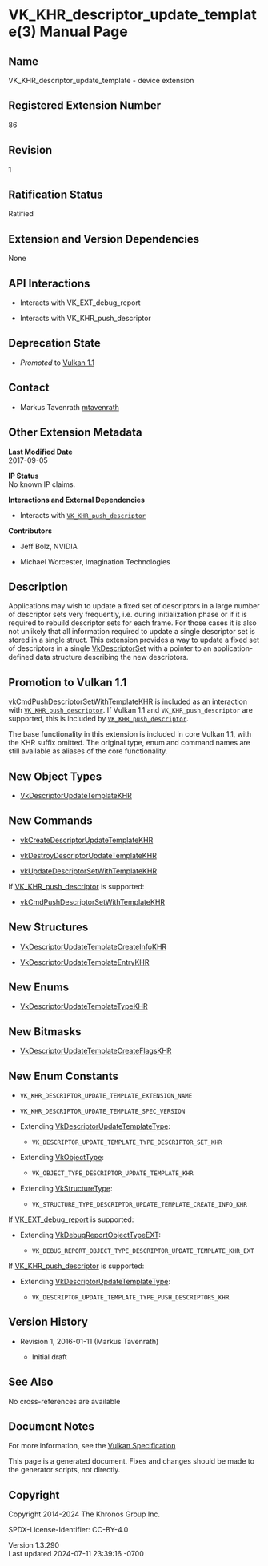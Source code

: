# VK_KHR_descriptor_update_template(3) Manual Page

## Name

VK_KHR_descriptor_update_template - device extension



## <a href="#_registered_extension_number" class="anchor"></a>Registered Extension Number

86

## <a href="#_revision" class="anchor"></a>Revision

1

## <a href="#_ratification_status" class="anchor"></a>Ratification Status

Ratified

## <a href="#_extension_and_version_dependencies" class="anchor"></a>Extension and Version Dependencies

None

## <a href="#_api_interactions" class="anchor"></a>API Interactions

- Interacts with VK_EXT_debug_report

- Interacts with VK_KHR_push_descriptor

## <a href="#_deprecation_state" class="anchor"></a>Deprecation State

- *Promoted* to <a
  href="https://registry.khronos.org/vulkan/specs/1.3-extensions/html/vkspec.html#versions-1.1-promotions"
  target="_blank" rel="noopener">Vulkan 1.1</a>

## <a href="#_contact" class="anchor"></a>Contact

- Markus Tavenrath <a
  href="https://github.com/KhronosGroup/Vulkan-Docs/issues/new?body=%5BVK_KHR_descriptor_update_template%5D%20@mtavenrath%0A*Here%20describe%20the%20issue%20or%20question%20you%20have%20about%20the%20VK_KHR_descriptor_update_template%20extension*"
  target="_blank" rel="nofollow noopener"><em></em>mtavenrath</a>

## <a href="#_other_extension_metadata" class="anchor"></a>Other Extension Metadata

**Last Modified Date**  
2017-09-05

**IP Status**  
No known IP claims.

**Interactions and External Dependencies**  
- Interacts with [`VK_KHR_push_descriptor`](https://registry.khronos.org/vulkan/specs/1.3-extensions/man/html/VK_KHR_push_descriptor.html)

**Contributors**  
- Jeff Bolz, NVIDIA

- Michael Worcester, Imagination Technologies

## <a href="#_description" class="anchor"></a>Description

Applications may wish to update a fixed set of descriptors in a large
number of descriptor sets very frequently, i.e. during initialization
phase or if it is required to rebuild descriptor sets for each frame.
For those cases it is also not unlikely that all information required to
update a single descriptor set is stored in a single struct. This
extension provides a way to update a fixed set of descriptors in a
single [VkDescriptorSet](https://registry.khronos.org/vulkan/specs/1.3-extensions/man/html/VkDescriptorSet.html) with a pointer to an
application-defined data structure describing the new descriptors.

## <a href="#_promotion_to_vulkan_1_1" class="anchor"></a>Promotion to Vulkan 1.1

[vkCmdPushDescriptorSetWithTemplateKHR](https://registry.khronos.org/vulkan/specs/1.3-extensions/man/html/vkCmdPushDescriptorSetWithTemplateKHR.html)
is included as an interaction with
[`VK_KHR_push_descriptor`](https://registry.khronos.org/vulkan/specs/1.3-extensions/man/html/VK_KHR_push_descriptor.html). If Vulkan 1.1
and `VK_KHR_push_descriptor` are supported, this is included by
[`VK_KHR_push_descriptor`](https://registry.khronos.org/vulkan/specs/1.3-extensions/man/html/VK_KHR_push_descriptor.html).

The base functionality in this extension is included in core Vulkan 1.1,
with the KHR suffix omitted. The original type, enum and command names
are still available as aliases of the core functionality.

## <a href="#_new_object_types" class="anchor"></a>New Object Types

- [VkDescriptorUpdateTemplateKHR](https://registry.khronos.org/vulkan/specs/1.3-extensions/man/html/VkDescriptorUpdateTemplateKHR.html)

## <a href="#_new_commands" class="anchor"></a>New Commands

- [vkCreateDescriptorUpdateTemplateKHR](https://registry.khronos.org/vulkan/specs/1.3-extensions/man/html/vkCreateDescriptorUpdateTemplateKHR.html)

- [vkDestroyDescriptorUpdateTemplateKHR](https://registry.khronos.org/vulkan/specs/1.3-extensions/man/html/vkDestroyDescriptorUpdateTemplateKHR.html)

- [vkUpdateDescriptorSetWithTemplateKHR](https://registry.khronos.org/vulkan/specs/1.3-extensions/man/html/vkUpdateDescriptorSetWithTemplateKHR.html)

If [VK_KHR_push_descriptor](https://registry.khronos.org/vulkan/specs/1.3-extensions/man/html/VK_KHR_push_descriptor.html) is supported:

- [vkCmdPushDescriptorSetWithTemplateKHR](https://registry.khronos.org/vulkan/specs/1.3-extensions/man/html/vkCmdPushDescriptorSetWithTemplateKHR.html)

## <a href="#_new_structures" class="anchor"></a>New Structures

- [VkDescriptorUpdateTemplateCreateInfoKHR](https://registry.khronos.org/vulkan/specs/1.3-extensions/man/html/VkDescriptorUpdateTemplateCreateInfoKHR.html)

- [VkDescriptorUpdateTemplateEntryKHR](https://registry.khronos.org/vulkan/specs/1.3-extensions/man/html/VkDescriptorUpdateTemplateEntryKHR.html)

## <a href="#_new_enums" class="anchor"></a>New Enums

- [VkDescriptorUpdateTemplateTypeKHR](https://registry.khronos.org/vulkan/specs/1.3-extensions/man/html/VkDescriptorUpdateTemplateTypeKHR.html)

## <a href="#_new_bitmasks" class="anchor"></a>New Bitmasks

- [VkDescriptorUpdateTemplateCreateFlagsKHR](https://registry.khronos.org/vulkan/specs/1.3-extensions/man/html/VkDescriptorUpdateTemplateCreateFlagsKHR.html)

## <a href="#_new_enum_constants" class="anchor"></a>New Enum Constants

- `VK_KHR_DESCRIPTOR_UPDATE_TEMPLATE_EXTENSION_NAME`

- `VK_KHR_DESCRIPTOR_UPDATE_TEMPLATE_SPEC_VERSION`

- Extending
  [VkDescriptorUpdateTemplateType](https://registry.khronos.org/vulkan/specs/1.3-extensions/man/html/VkDescriptorUpdateTemplateType.html):

  - `VK_DESCRIPTOR_UPDATE_TEMPLATE_TYPE_DESCRIPTOR_SET_KHR`

- Extending [VkObjectType](https://registry.khronos.org/vulkan/specs/1.3-extensions/man/html/VkObjectType.html):

  - `VK_OBJECT_TYPE_DESCRIPTOR_UPDATE_TEMPLATE_KHR`

- Extending [VkStructureType](https://registry.khronos.org/vulkan/specs/1.3-extensions/man/html/VkStructureType.html):

  - `VK_STRUCTURE_TYPE_DESCRIPTOR_UPDATE_TEMPLATE_CREATE_INFO_KHR`

If [VK_EXT_debug_report](https://registry.khronos.org/vulkan/specs/1.3-extensions/man/html/VK_EXT_debug_report.html) is supported:

- Extending
  [VkDebugReportObjectTypeEXT](https://registry.khronos.org/vulkan/specs/1.3-extensions/man/html/VkDebugReportObjectTypeEXT.html):

  - `VK_DEBUG_REPORT_OBJECT_TYPE_DESCRIPTOR_UPDATE_TEMPLATE_KHR_EXT`

If [VK_KHR_push_descriptor](https://registry.khronos.org/vulkan/specs/1.3-extensions/man/html/VK_KHR_push_descriptor.html) is supported:

- Extending
  [VkDescriptorUpdateTemplateType](https://registry.khronos.org/vulkan/specs/1.3-extensions/man/html/VkDescriptorUpdateTemplateType.html):

  - `VK_DESCRIPTOR_UPDATE_TEMPLATE_TYPE_PUSH_DESCRIPTORS_KHR`

## <a href="#_version_history" class="anchor"></a>Version History

- Revision 1, 2016-01-11 (Markus Tavenrath)

  - Initial draft

## <a href="#_see_also" class="anchor"></a>See Also

No cross-references are available

## <a href="#_document_notes" class="anchor"></a>Document Notes

For more information, see the <a
href="https://registry.khronos.org/vulkan/specs/1.3-extensions/html/vkspec.html#VK_KHR_descriptor_update_template"
target="_blank" rel="noopener">Vulkan Specification</a>

This page is a generated document. Fixes and changes should be made to
the generator scripts, not directly.

## <a href="#_copyright" class="anchor"></a>Copyright

Copyright 2014-2024 The Khronos Group Inc.

SPDX-License-Identifier: CC-BY-4.0

Version 1.3.290  
Last updated 2024-07-11 23:39:16 -0700
